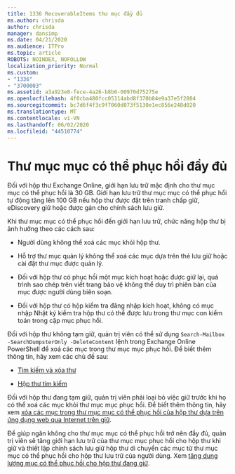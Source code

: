 ```yaml
---
title: 1336 RecoverableItems thư mục đầy đủ
ms.author: chrisda
author: chrisda
manager: dansimp
ms.date: 04/21/2020
ms.audience: ITPro
ms.topic: article
ROBOTS: NOINDEX, NOFOLLOW
localization_priority: Normal
ms.custom:
- "1336"
- "3700003"
ms.assetid: a3a923e8-fece-4a26-b8b6-00970d75275e
ms.openlocfilehash: 4f0cba480fcc05114abd8f370b84e9a37e5f2804
ms.sourcegitcommit: bc7d6f4f3c9f7060d073f5130e1ec856e248d020
ms.translationtype: MT
ms.contentlocale: vi-VN
ms.lasthandoff: 06/02/2020
ms.locfileid: "44510774"
---
```

# <a name="the-recoverable-items-folder-is-full"></a>Thư mục mục có thể phục hồi đầy đủ

Đối với hộp thư Exchange Online, giới hạn lưu trữ mặc định cho thư mục mục có thể phục hồi là 30 GB. Giới hạn lưu trữ thư mục mục có thể phục hồi tự động tăng lên 100 GB nếu hộp thư được đặt trên tranh chấp giữ, eDiscovery giữ hoặc được gán cho chính sách lưu giữ.

Khi thư mục mục có thể phục hồi đến giới hạn lưu trữ, chức năng hộp thư bị ảnh hưởng theo các cách sau:

- Người dùng không thể xoá các mục khỏi hộp thư.

- Hỗ trợ thư mục quản lý không thể xoá các mục dựa trên thẻ lưu giữ hoặc cài đặt thư mục được quản lý.

- Đối với hộp thư có phục hồi một mục kích hoạt hoặc được giữ lại, quá trình sao chép trên viết trang bảo vệ không thể duy trì phiên bản của mục được người dùng biên soạn.

- Đối với hộp thư có hộp kiểm tra đăng nhập kích hoạt, không có mục nhập Nhật ký kiểm tra hộp thư có thể được lưu trong thư mục con kiểm toán trong cặp mục phục hồi.

Đối với hộp thư không tạm giữ, quản trị viên có thể sử dụng `Search-Mailbox -SearchDumpsterOnly -DeleteContent` lệnh trong Exchange Online PowerShell để xoá các mục trong thư mục mục phục hồi. Để biết thêm thông tin, hãy xem các chủ đề sau:

- [Tìm kiếm và xóa thư](https://docs.microsoft.com/microsoft-365/compliance/search-for-and-delete-messagesadmin-help)

- [Hộp thư tìm kiếm](https://docs.microsoft.com/powershell/module/exchange/mailboxes/Search-Mailbox)

Đối với hộp thư đang tạm giữ, quản trị viên phải loại bỏ việc giữ trước khi họ có thể xoá các mục khỏi thư mục mục phục hồi. Để biết thêm thông tin, hãy xem [xóa các mục trong thư mục mục có thể phục hồi của hộp thư dựa trên ứng dụng web qua Internet trên giữ](https://docs.microsoft.com/microsoft-365/compliance/delete-items-in-the-recoverable-items-folder-of-mailboxes-on-hold).

Để giúp ngăn không cho thư mục mục có thể phục hồi trở nên đầy đủ, quản trị viên sẽ tăng giới hạn lưu trữ của thư mục mục phục hồi cho hộp thư khi giữ và thiết lập chính sách lưu giữ hộp thư di chuyển các mục từ thư mục mục có thể phục hồi cho hộp thư lưu trữ của người dùng. Xem [tăng dung lượng mục có thể phục hồi cho hộp thư đang giữ](https://docs.microsoft.com/microsoft-365/compliance/increase-the-recoverable-quota-for-mailboxes-on-hold).
